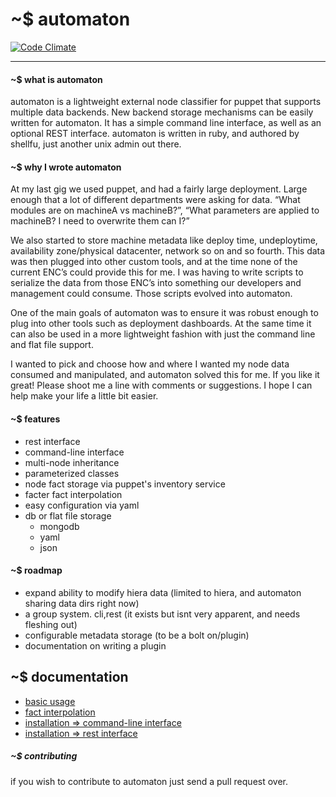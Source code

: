 # ~$ automaton
[![Code Climate](https://codeclimate.com/github/shellfu/automaton.png)](https://codeclimate.com/github/shellfu/automaton)

* * *
#### ~$ what is automaton
automaton is a lightweight external node classifier for puppet that supports multiple data backends. New backend storage
 mechanisms can be easily written for automaton. It has a simple command line interface, as well as an optional REST 
 interface. automaton is written in ruby, and authored by shellfu, just another unix admin out there.


#### ~$ why I wrote automaton

At my last gig we used puppet, and had a fairly large deployment. Large enough that a lot of different departments were 
asking for data. “What modules are on machineA vs machineB?”, “What parameters are applied to machineB? I need to overwrite them can I?”

We also started to store machine metadata like deploy time, undeploytime, availability zone/physical datacenter, 
network so on and so fourth. This data was then plugged into other custom tools, and at the time none of the current
ENC’s could provide this for me. I was having to write scripts to serialize the data from those ENC’s into something 
our developers and management could consume. Those scripts evolved into automaton.

One of the main goals of automaton was to ensure it was robust enough to plug into other tools such as deployment 
dashboards. At the same time it can also be used in a more lightweight fashion with just the command line and flat file 
support.

I wanted to pick and choose how and where I wanted my node data consumed and manipulated, and automaton solved this for 
me. If you like it great! Please shoot me a line with comments or suggestions. I hope I can help make your life a little
bit easier.


#### ~$ features
* rest interface
* command-line interface
* multi-node inheritance
* parameterized classes
* node fact storage via puppet's inventory service
* facter fact interpolation
* easy configuration via yaml
* db or flat file storage
    * mongodb
    * yaml
    * json

#### ~$ roadmap
* expand ability to modify hiera data (limited to hiera, and automaton sharing data dirs right now)
* a group system. cli,rest (it exists but isnt very apparent, and needs fleshing out)
* configurable metadata storage (to be a bolt on/plugin)
* documentation on writing a plugin

## ~$ documentation
* [basic usage](https://github.com/shellfu/automaton/wiki/usage::basic)
* [fact interpolation](https://github.com/shellfu/automaton/wiki/usage::topic::facter)
* [installation => command-line interface](https://github.com/shellfu/automaton/wiki/installation::command-line_interface)
* [installation => rest interface](https://github.com/shellfu/automaton/wiki/Installation::rest-interface)

##### ~$ contributing
if you wish to contribute to automaton just send a pull request over.
